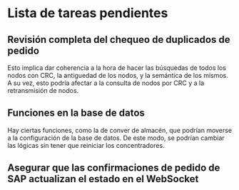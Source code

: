 # Lista de tareas pendientes

## Revisión completa del chequeo de duplicados de pedido
Esto implica dar coherencia a la hora de hacer las búsquedas de todos los nodos con CRC, la antiguedad de los nodos, y la semántica de los mismos.
A su vez, esto podría afectar a la consulta de nodos por CRC y a la retransmisión de nodos.

## Funciones en la base de datos
Hay ciertas funciones, como la de conver de almacén, que podrían moverse a la configuración de la base de datos.
De este modo, se podrían cambiar las lógicas sin tener que reiniciar los concentradores.

## Asegurar que las confirmaciones de pedido de SAP actualizan el estado en el WebSocket